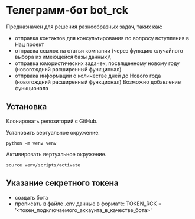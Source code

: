 # Телеграмм-бот bot_rck
Предназначен для решения разнообразных задач, таких как:
 - отправка контактов для консультирования по вопросу вступления в Нац проект
 - отправка ссылок на статьи компании (через функцию случайного выбора из имеющейся базы данных)\
 - отправка юмористических задачек, посвященному новому году (новогождний расширенный функционал)
 - отпрвака информации о количестве дней до Нового года (новогождний расширенный функционал)
Возможно добавление функционала

## Установка

Клонировать репозиторий с GitHub.

Установить вертуальное окружение.
```
python -m venv venv
```

Активировать вертуальное окружение.
```
source venv/scripts/activate
```

## Указание секретного токена

- создать бота
- прописать в файле .env данные в формате:
TOKEN_RCK = '<токен_подключаемого_аккаунта_в_качестве_бота>'
